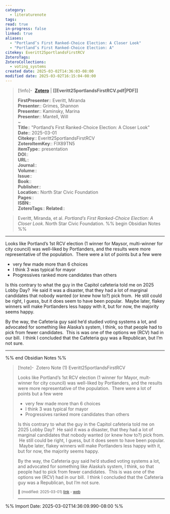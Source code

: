 ```yaml
---
category:
  - literaturenote
tags: 
read: true
in-progress: false
linked: true
aliases:
  - "Portland’s First Ranked-Choice Election: A Closer Look"
  - "Portland’s First Ranked-Choice Election: A"
citekey: Everitt25portlandsFirstRCV
ZoteroTags: 
ZoteroCollections:
  - voting_systems
created date: 2025-03-02T14:36:03-08:00
modified date: 2025-03-02T16:15:04-08:00
---
```


> [!info]- &nbsp;[**Zotero**](zotero://select/library/items/FIX89TN5)   | **[[Everitt25portlandsFirstRCV.pdf|PDF]]**
>
> 
> 
> **FirstPresenter**:: Everitt, Miranda  
> **Presenter**:: Grimes, Shannon  
> **Presenter**:: Kaminsky, Marina  
> **Presenter**:: Mantell, Will  
~    
> **Title**:: "Portland’s First Ranked-Choice Election: A Closer Look"  
> **Date**:: 2025-03-01  
> **Citekey**:: Everitt25portlandsFirstRCV  
> **ZoteroItemKey**:: FIX89TN5  
> **itemType**:: presentation  
> **DOI**::   
> **URL**::   
> **Journal**::   
> **Volume**::   
> **Issue**::   
> **Book**::   
> **Publisher**::   
> **Location**:: North Star Civic Foundation   
> **Pages**::   
> **ISBN**::   
> **ZoteroTags**:: 
> **Related**:: 

> Everitt, Miranda, et al. _Portland’s First Ranked-Choice Election: A Closer Look_. North Star Civic Foundation.
%% begin Obsidian Notes %%
___

Looks like Portland’s 1st RCV election (1 winner for Maysor, multi-winner for city council) was well-liked by Portlanders, and the results were more representative of the population.  There were a lot of points but a few were

- very few made more than 6 choices
- I think 3 was typical for mayor
- Progressives ranked more candidates than others

Is this contrary to what the guy in the Capitol cafeteria told me on 2025 Lobby Day?  He said it was a disaster, that they had a lot of marginal candidates that nobody wanted (or knew how to?) pick from.  He still could be right, I guess, but it does seem to have been popular.  Maybe later, flakey winners will make Portlanders less happy with it, but for now, the majority seems happy.

By the way, the Cafeteria guy said he’d studied voting systems a lot, and advocated for something like Alaska’s system, I think, so that people had to pick from fewer candidates.  This is was one of the options we (RCV) had in our bill.  I think I concluded that the Cafeteria guy was a Republican, but I’m not sure.
___
%% end Obsidian Notes %%

> [!note]- &nbsp;Zotero Note (1)
> Everitt25portlandsFirstRCV
> 
> Looks like Portland’s 1st RCV election (1 winner for Mayor, mult-winner for city council) was well-liked by Portlanders, and the results were more representative of the population.  There were a lot of points but a few were
> 
> - very few made more than 6 choices
> - I think 3 was typical for mayor
> - Progressives ranked more candidates than others
> 
> Is this contrary to what the guy in the Capitol cafeteria told me on 2025 Lobby Day?  He said it was a disaster, that they had a lot of marginal candidates that nobody wanted (or knew how to?) pick from.  He still could be right, I guess, but it does seem to have been popular.  Maybe later, flakey winners will make Portlanders less happy with it, but for now, the majority seems happy.
> 
> By the way, the Cafeteria guy said he’d studied voting systems a lot, and advocated for something like Alaska’s system, I think, so that people had to pick from fewer candidates.  This is was one of the options we (RCV) had in our bill.  I think I concluded that the Cafeteria guy was a Republican, but I’m not sure.
> 
> <small>📝️ (modified: 2025-03-01) [link](zotero://select/library/items/SSXQMACQ) - [web](http://zotero.org/users/60638/items/SSXQMACQ)</small>
>  
> ---



%% Import Date: 2025-03-02T14:36:09.990-08:00 %%
